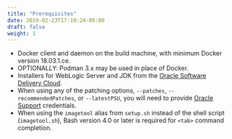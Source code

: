 ```yaml
---
title: "Prerequisites"
date: 2019-02-23T17:19:24-05:00
draft: false
weight: 1
---
```


- Docker client and daemon on the build machine, with minimum Docker version 18.03.1.ce.
- OPTIONALLY: Podman 3.x may be used in place of Docker.  
- Installers for WebLogic Server and JDK from the [Oracle Software Delivery Cloud](https://edelivery.oracle.com).
- When using any of the patching options, `--patches`, `--recommendedPatches`, or `--latestPSU`, you will need to provide [Oracle Support](https://www.oracle.com/technical-resources/) credentials.
- When using the `imagetool` alias from `setup.sh` instead of the shell script (`imagetool.sh`), Bash version 4.0 or later is required for `<tab>` command completion.
